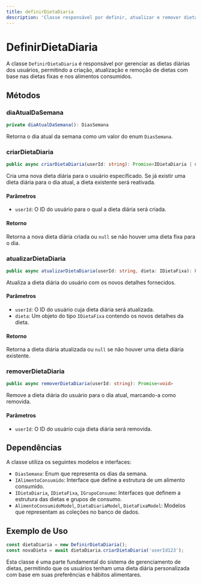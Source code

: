 ```yaml
---
title: definirDietaDiaria
description: 'Classe responsável por definir, atualizar e remover dietas diárias para usuários, com base em dietas fixas e alimentos consumidos.'
---
```


# DefinirDietaDiaria

A classe `DefinirDietaDiaria` é responsável por gerenciar as dietas diárias dos usuários, permitindo a criação, atualização e remoção de dietas com base nas dietas fixas e nos alimentos consumidos.

## Métodos

### diaAtualDaSemana

```typescript
private diaAtualDaSemana(): DiasSemana
```

Retorna o dia atual da semana como um valor do enum `DiasSemana`.

### criarDietaDiaria

```typescript
public async criarDietaDiaria(userId: string): Promise<IDietaDiaria | null>
```

Cria uma nova dieta diária para o usuário especificado. Se já existir uma dieta diária para o dia atual, a dieta existente será reativada.

#### Parâmetros

- `userId`: O ID do usuário para o qual a dieta diária será criada.

#### Retorno

Retorna a nova dieta diária criada ou `null` se não houver uma dieta fixa para o dia.

### atualizarDietaDiaria

```typescript
public async atualizarDietaDiaria(userId: string, dieta: IDietaFixa): Promise<IDietaDiaria | null>
```

Atualiza a dieta diária do usuário com os novos detalhes fornecidos.

#### Parâmetros

- `userId`: O ID do usuário cuja dieta diária será atualizada.
- `dieta`: Um objeto do tipo `IDietaFixa` contendo os novos detalhes da dieta.

#### Retorno

Retorna a dieta diária atualizada ou `null` se não houver uma dieta diária existente.

### removerDietaDiaria

```typescript
public async removerDietaDiaria(userId: string): Promise<void>
```

Remove a dieta diária do usuário para o dia atual, marcando-a como removida.

#### Parâmetros

- `userId`: O ID do usuário cuja dieta diária será removida.

## Dependências

A classe utiliza os seguintes modelos e interfaces:

- `DiasSemana`: Enum que representa os dias da semana.
- `IAlimentoConsumido`: Interface que define a estrutura de um alimento consumido.
- `IDietaDiaria`, `IDietaFixa`, `IGrupoConsumo`: Interfaces que definem a estrutura das dietas e grupos de consumo.
- `AlimentoConsumidoModel`, `DietaDiariaModel`, `DietaFixaModel`: Modelos que representam as coleções no banco de dados.

## Exemplo de Uso

```typescript
const dietaDiaria = new DefinirDietaDiaria();
const novaDieta = await dietaDiaria.criarDietaDiaria('userId123');
```

Esta classe é uma parte fundamental do sistema de gerenciamento de dietas, permitindo que os usuários tenham uma dieta diária personalizada com base em suas preferências e hábitos alimentares.